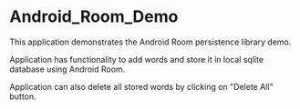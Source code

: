 # Android_Room_Demo

This application demonstrates the Android Room persistence library demo.

Application has functionality to add words and store it in local sqlite database using Android Room.

Application can also delete all stored words by clicking on "Delete All" button.
